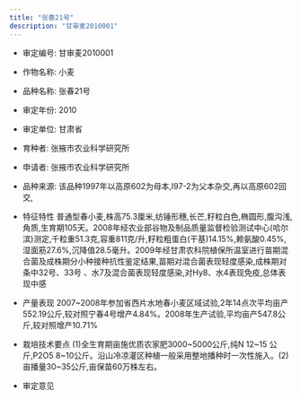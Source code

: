 ```yaml
---
title: "张春21号"
description: "甘审麦2010001"
---
```

* 审定编号:  甘审麦2010001

*  作物名称:  小麦

*  品种名称:  张春21号

*  审定年份:  2010

*  审定单位:  甘肃省

* 育种者:  张掖市农业科学研究所

*  申请者:  张掖市农业科学研究所

*  品种来源:  该品种1997年以高原602为母本,I97-2为父本杂交,再以高原602回交,

*  特征特性
普通型春小麦,株高75.3厘米,纺锤形穗,长芒,籽粒白色,椭圆形,腹沟浅,角质,生育期105天。2008年经农业部谷物及制品质量监督检验测试中心(哈尔滨)测定,千粒重51.3克,容重811克/升,籽粒粗蛋白(干基)14.15%,赖氨酸0.45%,湿面筋27.6%,沉降值28.5毫升。2009年经甘肃农科院植保所温室进行苗期混合菌及成株期分小种接种抗性鉴定结果,苗期对混合菌表现轻度感染,成株期对条中32号、33号 、水7及混合菌表现轻度感染,对Hy8、水4表现免疫,总体表现中感

*  产量表现
2007~2008年参加省西片水地春小麦区域试验,2年14点次平均亩产552.19公斤,较对照宁春4号增产4.84%。2008年生产试验,平均亩产547.8公斤,较对照增产10.71%

*  栽培技术要点
(1)全生育期亩施优质农家肥3000~5000公斤,纯N 12~15 公斤,P2O5 8~10公斤。沿山冷凉灌区种植一般采用整地播种时一次性施入。(2)亩播量30~35公斤,亩保苗60万株左右。

*  审定意见

